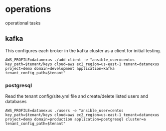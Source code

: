 # operations
operational tasks

## kafka
This configures each broker in the kafka cluster as a client for initial testing.

    AWS_PROFILE=datanexus ./add-client -e "ansible_user=centos key_path=$tenant/keys cloud=aws ec2_region=us-east-1 tenant=datanexus project=demo domain=development application=kafka tenant_config_path=$tenant"
    
### postgresql
Read the tenant config/site.yml file and create/delete listed users and databases

    AWS_PROFILE=datanexus ./users -e "ansible_user=centos key_path=$tenant/keys cloud=aws ec2_region=us-east-1 tenant=datanexus project=demo domain=production application=postgresql cluster=a tenant_config_path=$tenant"
